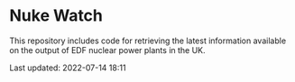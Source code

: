 # Nuke Watch

This repository includes code for retrieving the latest information available on the output of EDF nuclear power plants in the UK.

Last updated: 2022-07-14 18:11